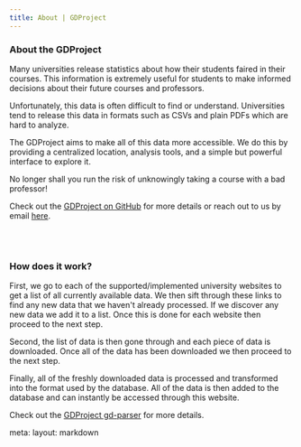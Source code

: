 ```yaml
---
title: About | GDProject
---
```


<div class="mx-5 my-10">
  <div class="text-center">
    <div i-carbon:subflow class="text-4xl m-auto -mb-6" />
    <h3>About the GDProject</h3>
  </div>

  Many universities release statistics about how their students faired in their courses.
  This information is extremely useful for students to make informed decisions about their future courses and professors.

  Unfortunately, this data is often difficult to find or understand.
  Universities tend to release this data in formats such as CSVs and plain PDFs which are hard to analyze.

  The GDProject aims to make all of this data more accessible.
  We do this by providing a centralized location, analysis tools, and a simple but powerful interface to explore it.

  No longer shall you run the risk of unknowingly taking a course with a bad professor!

  Check out the [GDProject on GitHub](https://github.com/GDProject) for more details or reach out to us by email [here](mailto:gdproject@adibarra.com).

  <br>
  <br>

  <div class="text-center">
    <h3>How does it work?</h3>
  </div>

  <span class="font-900">First</span>, we go to each of the supported/implemented university websites to get a list of all currently available data.
  We then sift through these links to find any new data that we haven't already processed.
  If we discover any new data we add it to a list.
  Once this is done for each website then proceed to the next step.

  <span class="font-900">Second</span>, the list of data is then gone through and each piece of data is downloaded.
  Once all of the data has been downloaded we then proceed to the next step.

  <span class="font-900">Finally</span>, all of the freshly downloaded data is processed and transformed into the format used by the database.
  All of the data is then added to the database and can instantly be accessed through this website.

  Check out the [GDProject gd-parser](https://github.com/GDProject/gd-parser) for more details.
</div>

<route lang="yaml">
meta:
  layout: markdown
</route>

